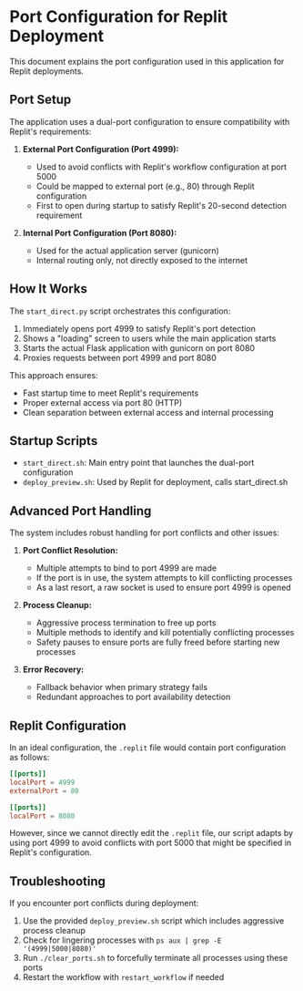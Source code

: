 # Port Configuration for Replit Deployment

This document explains the port configuration used in this application for Replit deployments.

## Port Setup

The application uses a dual-port configuration to ensure compatibility with Replit's requirements:

1. **External Port Configuration (Port 4999):**
   - Used to avoid conflicts with Replit's workflow configuration at port 5000
   - Could be mapped to external port (e.g., 80) through Replit configuration
   - First to open during startup to satisfy Replit's 20-second detection requirement

2. **Internal Port Configuration (Port 8080):**
   - Used for the actual application server (gunicorn)
   - Internal routing only, not directly exposed to the internet

## How It Works

The `start_direct.py` script orchestrates this configuration:

1. Immediately opens port 4999 to satisfy Replit's port detection
2. Shows a "loading" screen to users while the main application starts 
3. Starts the actual Flask application with gunicorn on port 8080
4. Proxies requests between port 4999 and port 8080

This approach ensures:
- Fast startup time to meet Replit's requirements
- Proper external access via port 80 (HTTP)
- Clean separation between external access and internal processing

## Startup Scripts

- `start_direct.sh`: Main entry point that launches the dual-port configuration
- `deploy_preview.sh`: Used by Replit for deployment, calls start_direct.sh

## Advanced Port Handling

The system includes robust handling for port conflicts and other issues:

1. **Port Conflict Resolution:**
   - Multiple attempts to bind to port 4999 are made
   - If the port is in use, the system attempts to kill conflicting processes
   - As a last resort, a raw socket is used to ensure port 4999 is opened

2. **Process Cleanup:**
   - Aggressive process termination to free up ports
   - Multiple methods to identify and kill potentially conflicting processes
   - Safety pauses to ensure ports are fully freed before starting new processes

3. **Error Recovery:**
   - Fallback behavior when primary strategy fails
   - Redundant approaches to port availability detection

## Replit Configuration

In an ideal configuration, the `.replit` file would contain port configuration as follows:

```toml
[[ports]]
localPort = 4999
externalPort = 80

[[ports]]
localPort = 8080
```

However, since we cannot directly edit the `.replit` file, our script adapts by using port 4999 to avoid conflicts with port 5000 that might be specified in Replit's configuration.

## Troubleshooting

If you encounter port conflicts during deployment:

1. Use the provided `deploy_preview.sh` script which includes aggressive process cleanup
2. Check for lingering processes with `ps aux | grep -E '(4999|5000|8080)'`
3. Run `./clear_ports.sh` to forcefully terminate all processes using these ports
4. Restart the workflow with `restart_workflow` if needed